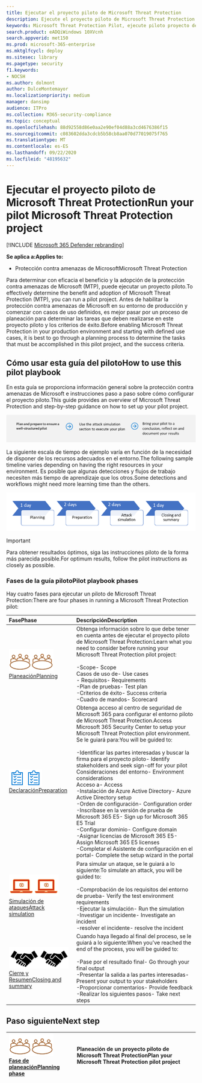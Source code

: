```yaml
---
title: Ejecutar el proyecto piloto de Microsoft Threat Protection
description: Ejecute el proyecto piloto de Microsoft Threat Protection en producción para determinar de forma eficaz las ventajas y la adopción de la protección contra amenazas de Microsoft (MTP).
keywords: Microsoft Threat Protection Pilot, ejecute piloto proyecto de Microsoft Threat Protection, evaluación de la protección contra amenazas de Microsoft en producción, Microsoft Threat Protection Pilot Project, Cyber Security, prevención persistente avanzada, seguridad empresarial, dispositivos, dispositivo, identidad, usuarios, datos, aplicaciones, incidentes, investigación automatizada y corrección, búsqueda avanzada
search.product: eADQiWindows 10XVcnh
search.appverid: met150
ms.prod: microsoft-365-enterprise
ms.mktglfcycl: deploy
ms.sitesec: library
ms.pagetype: security
f1.keywords:
- NOCSH
ms.author: dolmont
author: DulceMontemayor
ms.localizationpriority: medium
manager: dansimp
audience: ITPro
ms.collection: M365-security-compliance
ms.topic: conceptual
ms.openlocfilehash: 88d92558d86e0aa2e90ef04d88a3cd4676386f15
ms.sourcegitcommit: c083602dda3cdcb5b58cb8aa070d77019075f765
ms.translationtype: MT
ms.contentlocale: es-ES
ms.lasthandoff: 09/22/2020
ms.locfileid: "48195632"
---
```

# <a name="run-your-pilot-microsoft-threat-protection-project"></a><span data-ttu-id="17a39-104">Ejecutar el proyecto piloto de Microsoft Threat Protection</span><span class="sxs-lookup"><span data-stu-id="17a39-104">Run your pilot Microsoft Threat Protection project</span></span> 

[!INCLUDE [Microsoft 365 Defender rebranding](../includes/microsoft-defender.md)]


<span data-ttu-id="17a39-105">**Se aplica a:**</span><span class="sxs-lookup"><span data-stu-id="17a39-105">**Applies to:**</span></span>
- <span data-ttu-id="17a39-106">Protección contra amenazas de Microsoft</span><span class="sxs-lookup"><span data-stu-id="17a39-106">Microsoft Threat Protection</span></span>

<span data-ttu-id="17a39-107">Para determinar con eficacia el beneficio y la adopción de la protección contra amenazas de Microsoft (MTP), puede ejecutar un proyecto piloto.</span><span class="sxs-lookup"><span data-stu-id="17a39-107">To effectively determine the benefit and adoption of Microsoft Threat Protection (MTP), you can run a pilot project.</span></span> <span data-ttu-id="17a39-108">Antes de habilitar la protección contra amenazas de Microsoft en su entorno de producción y comenzar con casos de uso definidos, es mejor pasar por un proceso de planeación para determinar las tareas que deben realizarse en este proyecto piloto y los criterios de éxito.</span><span class="sxs-lookup"><span data-stu-id="17a39-108">Before enabling Microsoft Threat Protection in your production environment and starting with defined use cases, it is best to go through a planning process to determine the tasks that must be accomplished in this pilot project, and the success criteria.</span></span> 


## <a name="how-to-use-this-pilot-playbook"></a><span data-ttu-id="17a39-109">Cómo usar esta guía del piloto</span><span class="sxs-lookup"><span data-stu-id="17a39-109">How to use this pilot playbook</span></span>

<span data-ttu-id="17a39-110">En esta guía se proporciona información general sobre la protección contra amenazas de Microsoft e instrucciones paso a paso sobre cómo configurar el proyecto piloto.</span><span class="sxs-lookup"><span data-stu-id="17a39-110">This guide provides an overview of Microsoft Threat Protection and step-by-step guidance on how to set up your pilot project.</span></span> 

![Fases de la ejecución de un programa piloto de Microsoft Threat Protection](../../media/pilotphases.png)

<span data-ttu-id="17a39-112">La siguiente escala de tiempo de ejemplo varía en función de la necesidad de disponer de los recursos adecuados en el entorno.</span><span class="sxs-lookup"><span data-stu-id="17a39-112">The following sample timeline varies depending on having the right resources in your environment.</span></span> <span data-ttu-id="17a39-113">Es posible que algunas detecciones y flujos de trabajo necesiten más tiempo de aprendizaje que los otros.</span><span class="sxs-lookup"><span data-stu-id="17a39-113">Some detections and workflows might need more learning time than the others.</span></span>

![Línea de tiempo de ejemplo para ejecutar una prueba piloto de Microsoft Threat Protection](../../media/pilotimeline.png)

>[!IMPORTANT]
><span data-ttu-id="17a39-115">Para obtener resultados óptimos, siga las instrucciones piloto de la forma más parecida posible.</span><span class="sxs-lookup"><span data-stu-id="17a39-115">For optimum results, follow the pilot instructions as closely as possible.</span></span>


### <a name="pilot-playbook-phases"></a><span data-ttu-id="17a39-116">Fases de la guía piloto</span><span class="sxs-lookup"><span data-stu-id="17a39-116">Pilot playbook phases</span></span> 

<span data-ttu-id="17a39-117">Hay cuatro fases para ejecutar un piloto de Microsoft Threat Protection:</span><span class="sxs-lookup"><span data-stu-id="17a39-117">There are four phases in running a Microsoft Threat Protection pilot:</span></span>

|<span data-ttu-id="17a39-118">Fase</span><span class="sxs-lookup"><span data-stu-id="17a39-118">Phase</span></span> | <span data-ttu-id="17a39-119">Descripción</span><span class="sxs-lookup"><span data-stu-id="17a39-119">Description</span></span> | 
|:-------|:-----|
| <span data-ttu-id="17a39-120">![Planeación](../../media/mtp/plan.png)</span><span class="sxs-lookup"><span data-stu-id="17a39-120">![Planning](../../media/mtp/plan.png)</span></span><br>[<span data-ttu-id="17a39-121">Planeación</span><span class="sxs-lookup"><span data-stu-id="17a39-121">Planning</span></span>](mtp-pilot-plan.md)| <span data-ttu-id="17a39-122">Obtenga información sobre lo que debe tener en cuenta antes de ejecutar el proyecto piloto de Microsoft Threat Protection:</span><span class="sxs-lookup"><span data-stu-id="17a39-122">Learn what you need to consider before running your Microsoft Threat Protection pilot project:</span></span> <br><br><span data-ttu-id="17a39-123">-Scope</span><span class="sxs-lookup"><span data-stu-id="17a39-123">- Scope</span></span> <br> <span data-ttu-id="17a39-124">Casos de uso de</span><span class="sxs-lookup"><span data-stu-id="17a39-124">- Use cases</span></span> <br><span data-ttu-id="17a39-125">- Requisitos</span><span class="sxs-lookup"><span data-stu-id="17a39-125">- Requirements</span></span> <br><span data-ttu-id="17a39-126">-Plan de pruebas</span><span class="sxs-lookup"><span data-stu-id="17a39-126">- Test plan</span></span> <br> <span data-ttu-id="17a39-127">-Criterios de éxito</span><span class="sxs-lookup"><span data-stu-id="17a39-127">- Success criteria</span></span> <br> <span data-ttu-id="17a39-128">-Cuadro de mandos</span><span class="sxs-lookup"><span data-stu-id="17a39-128">- Scorecard</span></span> 
| <span data-ttu-id="17a39-129">![Declaración](../../media/prepare.png)</span><span class="sxs-lookup"><span data-stu-id="17a39-129">![Preparation](../../media/prepare.png)</span></span> <br>[<span data-ttu-id="17a39-130">Declaración</span><span class="sxs-lookup"><span data-stu-id="17a39-130">Preparation</span></span>](mtp-evaluation.md)|  <span data-ttu-id="17a39-131">Obtenga acceso al centro de seguridad de Microsoft 365 para configurar el entorno piloto de Microsoft Threat Protection.</span><span class="sxs-lookup"><span data-stu-id="17a39-131">Access Microsoft 365 Security Center to setup your Microsoft Threat Protection pilot  environment.</span></span> <span data-ttu-id="17a39-132">Se le guiará para:</span><span class="sxs-lookup"><span data-stu-id="17a39-132">You will be guided to:</span></span><br><br><span data-ttu-id="17a39-133">-Identificar las partes interesadas y buscar la firma para el proyecto piloto</span><span class="sxs-lookup"><span data-stu-id="17a39-133">- Identify stakeholders and seek sign-off for your pilot</span></span> <br> <span data-ttu-id="17a39-134">Consideraciones del entorno</span><span class="sxs-lookup"><span data-stu-id="17a39-134">- Environment considerations</span></span> <br><span data-ttu-id="17a39-135">Acceso a</span><span class="sxs-lookup"><span data-stu-id="17a39-135">- Access</span></span> <br><span data-ttu-id="17a39-136">-Instalación de Azure Active Directory</span><span class="sxs-lookup"><span data-stu-id="17a39-136">- Azure Active Directory setup</span></span> <br> <span data-ttu-id="17a39-137">-Orden de configuración</span><span class="sxs-lookup"><span data-stu-id="17a39-137">- Configuration order</span></span> <br> <span data-ttu-id="17a39-138">-Inscríbase en la versión de prueba de Microsoft 365 E5</span><span class="sxs-lookup"><span data-stu-id="17a39-138">- Sign up for Microsoft 365 E5 Trial</span></span> <br> <span data-ttu-id="17a39-139">-Configurar dominio</span><span class="sxs-lookup"><span data-stu-id="17a39-139">- Configure domain</span></span> <br><span data-ttu-id="17a39-140">-Asignar licencias de Microsoft 365 E5</span><span class="sxs-lookup"><span data-stu-id="17a39-140">- Assign Microsoft 365 E5 licenses</span></span> <br> <span data-ttu-id="17a39-141">-Completar el Asistente de configuración en el portal</span><span class="sxs-lookup"><span data-stu-id="17a39-141">- Complete the setup wizard in the portal</span></span>|
| <span data-ttu-id="17a39-142">![Simulación de ataques](../../media/mtp/run-sim.png)</span><span class="sxs-lookup"><span data-stu-id="17a39-142">![Attack simulation](../../media/mtp/run-sim.png)</span></span> <br>[<span data-ttu-id="17a39-143">Simulación de ataques</span><span class="sxs-lookup"><span data-stu-id="17a39-143">Attack simulation</span></span>](mtp-pilot-simulate.md) | <span data-ttu-id="17a39-144">Para simular un ataque, se le guiará a lo siguiente:</span><span class="sxs-lookup"><span data-stu-id="17a39-144">To simulate an attack, you will be guided to:</span></span><br><br><span data-ttu-id="17a39-145">-Comprobación de los requisitos del entorno de prueba</span><span class="sxs-lookup"><span data-stu-id="17a39-145">- Verify the test environment requirements</span></span> <br><span data-ttu-id="17a39-146">-Ejecutar la simulación</span><span class="sxs-lookup"><span data-stu-id="17a39-146">-  Run the simulation</span></span> <br><span data-ttu-id="17a39-147">-Investigar un incidente</span><span class="sxs-lookup"><span data-stu-id="17a39-147">- Investigate an incident</span></span> <br><span data-ttu-id="17a39-148">-resolver el incidente</span><span class="sxs-lookup"><span data-stu-id="17a39-148">- resolve the incident</span></span> 
| <span data-ttu-id="17a39-149">![Cierre y Resumen](../../media/mtp/close.png)</span><span class="sxs-lookup"><span data-stu-id="17a39-149">![Closing and summary](../../media/mtp/close.png)</span></span> <br>[<span data-ttu-id="17a39-150">Cierre y Resumen</span><span class="sxs-lookup"><span data-stu-id="17a39-150">Closing and summary</span></span>](mtp-pilot-close.md) | <span data-ttu-id="17a39-151">Cuando haya llegado al final del proceso, se le guiará a lo siguiente:</span><span class="sxs-lookup"><span data-stu-id="17a39-151">When you've reached the end of the process, you will be guided to:</span></span><br><br><span data-ttu-id="17a39-152">-Pase por el resultado final</span><span class="sxs-lookup"><span data-stu-id="17a39-152">- Go through your final output</span></span><br><span data-ttu-id="17a39-153">-Presentar la salida a las partes interesadas</span><span class="sxs-lookup"><span data-stu-id="17a39-153">- Present your output to your stakeholders</span></span> <br><span data-ttu-id="17a39-154">-Proporcionar comentarios</span><span class="sxs-lookup"><span data-stu-id="17a39-154">- Provide feedback</span></span> <br><span data-ttu-id="17a39-155">-Realizar los siguientes pasos</span><span class="sxs-lookup"><span data-stu-id="17a39-155">- Take next steps</span></span> 

## <a name="next-step"></a><span data-ttu-id="17a39-156">Paso siguiente</span><span class="sxs-lookup"><span data-stu-id="17a39-156">Next step</span></span>
|<span data-ttu-id="17a39-157">![Fase de planeación](../../media/mtp/plan.png)</span><span class="sxs-lookup"><span data-stu-id="17a39-157">![Planning phase](../../media/mtp/plan.png)</span></span> <br>[<span data-ttu-id="17a39-158">Fase de planeación</span><span class="sxs-lookup"><span data-stu-id="17a39-158">Planning phase</span></span>](mtp-pilot-plan.md) | <span data-ttu-id="17a39-159">Planeación de un proyecto piloto de Microsoft Threat Protection</span><span class="sxs-lookup"><span data-stu-id="17a39-159">Plan your Microsoft Threat Protection pilot project</span></span> 
|:-------|:-----|
